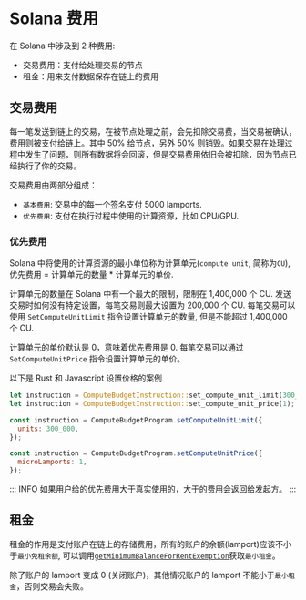 # Solana 费用

在 Solana 中涉及到 2 种费用:

- 交易费用：支付给处理交易的节点
- 租金：用来支付数据保存在链上的费用

## 交易费用

每一笔发送到链上的交易，在被节点处理之前，会先扣除交易费，当交易被确认，费用则被支付给链上。其中 50% 给节点，另外 50% 则销毁。如果交易在处理过程中发生了问题，则所有数据将会回滚，但是交易费用依旧会被扣除，因为节点已经执行了你的交易。

交易费用由两部分组成：

- `基本费用`: 交易中的每一个签名支付 5000 lamports.
- `优先费用`: 支付在执行过程中使用的计算资源，比如 CPU/GPU.

### 优先费用

Solana 中将使用的计算资源的最小单位称为计算单元(`compute unit`, 简称为`CU`), 优先费用 = 计算单元的数量 \* 计算单元的单价.

计算单元的数量在 Solana 中有一个最大的限制，限制在 1,400,000 个 CU. 发送交易时如何没有特定设置，每笔交易则最大设置为 200,000 个 CU. 每笔交易可以使用
`SetComputeUnitLimit` 指令设置计算单元的数量, 但是不能超过 1,400,000 个 CU.

计算单元的单价默认是 0，意味着优先费用是 0. 每笔交易可以通过 `SetComputeUnitPrice` 指令设置计算单元的单价。

以下是 Rust 和 Javascript 设置价格的案例

```rust
let instruction = ComputeBudgetInstruction::set_compute_unit_limit(300_000);
let instruction = ComputeBudgetInstruction::set_compute_unit_price(1);
```

```javascript
const instruction = ComputeBudgetProgram.setComputeUnitLimit({
  units: 300_000,
});

const instruction = ComputeBudgetProgram.setComputeUnitPrice({
  microLamports: 1,
});
```

::: INFO
如果用户给的优先费用大于真实使用的，大于的费用会返回给发起方。
:::

## 租金

租金的作用是支付账户在链上的存储费用，所有的账户的余额(lamport)应该不小于`最小免租余额`, 可以调用[`getMinimumBalanceForRentExemption`](https://solana.com/zh/docs/rpc/http/getminimumbalanceforrentexemption)获取`最小租金`。

除了账户的 lamport 变成 0 (关闭账户)，其他情况账户的 lamport 不能小于`最小租金`，否则交易会失败。

